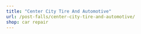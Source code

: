 ```yaml
---
title: "Center City Tire And Automotive"
url: /post-falls/center-city-tire-and-automotive/
shop: car repair
---
```

